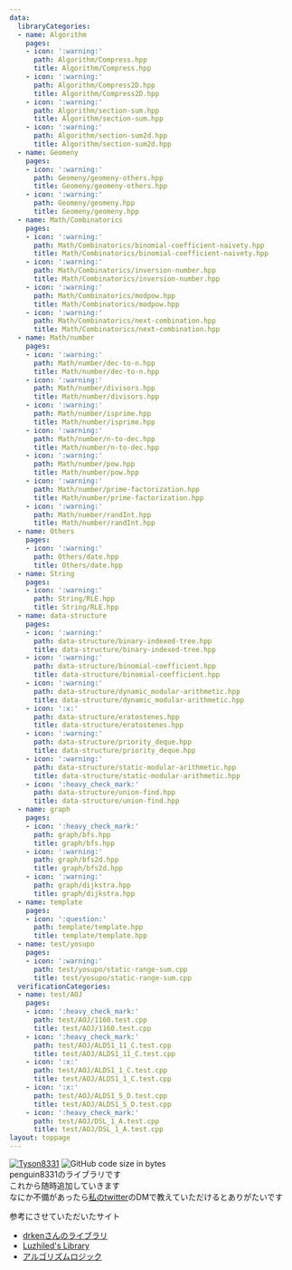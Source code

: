 ```yaml
---
data:
  libraryCategories:
  - name: Algorithm
    pages:
    - icon: ':warning:'
      path: Algorithm/Compress.hpp
      title: Algorithm/Compress.hpp
    - icon: ':warning:'
      path: Algorithm/Compress2D.hpp
      title: Algorithm/Compress2D.hpp
    - icon: ':warning:'
      path: Algorithm/section-sum.hpp
      title: Algorithm/section-sum.hpp
    - icon: ':warning:'
      path: Algorithm/section-sum2d.hpp
      title: Algorithm/section-sum2d.hpp
  - name: Geomeny
    pages:
    - icon: ':warning:'
      path: Geomeny/geomeny-others.hpp
      title: Geomeny/geomeny-others.hpp
    - icon: ':warning:'
      path: Geomeny/geomeny.hpp
      title: Geomeny/geomeny.hpp
  - name: Math/Combinatorics
    pages:
    - icon: ':warning:'
      path: Math/Combinatorics/binomial-coefficient-naivety.hpp
      title: Math/Combinatorics/binomial-coefficient-naivety.hpp
    - icon: ':warning:'
      path: Math/Combinatorics/inversion-number.hpp
      title: Math/Combinatorics/inversion-number.hpp
    - icon: ':warning:'
      path: Math/Combinatorics/modpow.hpp
      title: Math/Combinatorics/modpow.hpp
    - icon: ':warning:'
      path: Math/Combinatorics/next-combination.hpp
      title: Math/Combinatorics/next-combination.hpp
  - name: Math/number
    pages:
    - icon: ':warning:'
      path: Math/number/dec-to-n.hpp
      title: Math/number/dec-to-n.hpp
    - icon: ':warning:'
      path: Math/number/divisors.hpp
      title: Math/number/divisors.hpp
    - icon: ':warning:'
      path: Math/number/isprime.hpp
      title: Math/number/isprime.hpp
    - icon: ':warning:'
      path: Math/number/n-to-dec.hpp
      title: Math/number/n-to-dec.hpp
    - icon: ':warning:'
      path: Math/number/pow.hpp
      title: Math/number/pow.hpp
    - icon: ':warning:'
      path: Math/number/prime-factorization.hpp
      title: Math/number/prime-factorization.hpp
    - icon: ':warning:'
      path: Math/number/randInt.hpp
      title: Math/number/randInt.hpp
  - name: Others
    pages:
    - icon: ':warning:'
      path: Others/date.hpp
      title: Others/date.hpp
  - name: String
    pages:
    - icon: ':warning:'
      path: String/RLE.hpp
      title: String/RLE.hpp
  - name: data-structure
    pages:
    - icon: ':warning:'
      path: data-structure/binary-indexed-tree.hpp
      title: data-structure/binary-indexed-tree.hpp
    - icon: ':warning:'
      path: data-structure/binomial-coefficient.hpp
      title: data-structure/binomial-coefficient.hpp
    - icon: ':warning:'
      path: data-structure/dynamic_modular-arithmetic.hpp
      title: data-structure/dynamic_modular-arithmetic.hpp
    - icon: ':x:'
      path: data-structure/eratostenes.hpp
      title: data-structure/eratostenes.hpp
    - icon: ':warning:'
      path: data-structure/priority_deque.hpp
      title: data-structure/priority_deque.hpp
    - icon: ':warning:'
      path: data-structure/static-modular-arithmetic.hpp
      title: data-structure/static-modular-arithmetic.hpp
    - icon: ':heavy_check_mark:'
      path: data-structure/union-find.hpp
      title: data-structure/union-find.hpp
  - name: graph
    pages:
    - icon: ':heavy_check_mark:'
      path: graph/bfs.hpp
      title: graph/bfs.hpp
    - icon: ':warning:'
      path: graph/bfs2d.hpp
      title: graph/bfs2d.hpp
    - icon: ':warning:'
      path: graph/dijkstra.hpp
      title: graph/dijkstra.hpp
  - name: template
    pages:
    - icon: ':question:'
      path: template/template.hpp
      title: template/template.hpp
  - name: test/yosupo
    pages:
    - icon: ':warning:'
      path: test/yosupo/static-range-sum.cpp
      title: test/yosupo/static-range-sum.cpp
  verificationCategories:
  - name: test/AOJ
    pages:
    - icon: ':heavy_check_mark:'
      path: test/AOJ/1160.test.cpp
      title: test/AOJ/1160.test.cpp
    - icon: ':heavy_check_mark:'
      path: test/AOJ/ALDS1_11_C.test.cpp
      title: test/AOJ/ALDS1_11_C.test.cpp
    - icon: ':x:'
      path: test/AOJ/ALDS1_1_C.test.cpp
      title: test/AOJ/ALDS1_1_C.test.cpp
    - icon: ':x:'
      path: test/AOJ/ALDS1_5_D.test.cpp
      title: test/AOJ/ALDS1_5_D.test.cpp
    - icon: ':heavy_check_mark:'
      path: test/AOJ/DSL_1_A.test.cpp
      title: test/AOJ/DSL_1_A.test.cpp
layout: toppage
---
```

[![Tyson8331](https://img.shields.io/endpoint?url=https%3A%2F%2Fatcoder-badges.now.sh%2Fapi%2Fatcoder%2Fjson%2FTyson8331)](https://atcoder.jp/users/Tyson8331)
![GitHub code size in bytes](https://img.shields.io/github/languages/code-size/penguin8331/library?style=flat-square)<br>
penguin8331のライブラリです<br>
これから随時追加していきます<br>
なにか不備があったら[私のtwitter](https://twitter.com/penguin8331)のDMで教えていただけるとありがたいです<br>

参考にさせていただいたサイト<br>
- [drkenさんのライブラリ](https://github.com/drken1215/algorithm)<br>
- [Luzhiled's Library](https://ei1333.github.io/library/)<br>
- [アルゴリズムロジック](https://algo-logic.info/)<br>